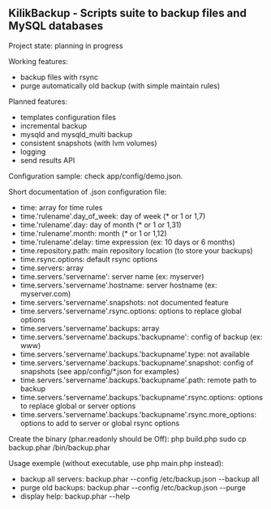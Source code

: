 KilikBackup - Scripts suite to backup files and MySQL databases
--

Project state: planning in progress

Working features:
- backup files with rsync
- purge automatically old backup (with simple maintain rules)

Planned features:
- templates configuration files
- incremental backup
- mysqld and mysqld_multi backup
- consistent snapshots (with lvm volumes)
- logging
- send results API

Configuration sample:
check app/config/demo.json.

Short documentation of .json configuration file:
- time: array for time rules
- time.'rulename'.day_of_week: day of week (* or 1 or 1,7)
- time.'rulename'.day: day of month (* or 1 or 1,31)
- time.'rulename'.month: month (* or 1 or 1,12)
- time.'rulename'.delay: time expression (ex: 10 days or 6 months)
- time.repository.path: main repository location (to store your backups)
- time.rsync.options: default rsync options
- time.servers: array
- time.servers.'servername': server name (ex: myserver)
- time.servers.'servername'.hostname: server hostname (ex: myserver.com)
- time.servers.'servername'.snapshots: not documented feature
- time.servers.'servername'.rsync.options: options to replace global options
- time.servers.'servername'.backups: array
- time.servers.'servername'.backups.'backupname': config of backup (ex: www)
- time.servers.'servername'.backups.'backupname'.type: not available
- time.servers.'servername'.backups.'backupname'.snapshot: config of snapshots (see app/config/*.json for examples)
- time.servers.'servername'.backups.'backupname'.path: remote path to backup
- time.servers.'servername'.backups.'backupname'.rsync.options: options to replace global or server options
- time.servers.'servername'.backups.'backupname'.rsync.more_options: options to add to server or global rsync options

Create the binary (phar.readonly should be Off): 
php build.php
sudo cp backup.phar /bin/backup.phar

Usage exemple (without executable, use php main.php instead):
- backup all servers: backup.phar --config /etc/backup.json --backup all
- purge old backups: backup.phar --config /etc/backup.json --purge
- display help: backup.phar --help
